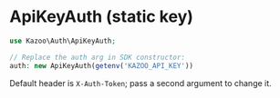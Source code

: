 # ApiKeyAuth (static key)

```php
use Kazoo\Auth\ApiKeyAuth;

// Replace the auth arg in SDK constructor:
auth: new ApiKeyAuth(getenv('KAZOO_API_KEY'))
```
Default header is `X-Auth-Token`; pass a second argument to change it.
